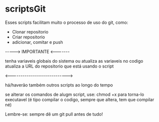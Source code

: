 # scriptsGit

Esses scripts facilitam muito o processo de uso do git, como:
- Clonar repositorio
- Criar repositorio
- adicionar, comitar e push 

-----> IMPORTANTE <-------

tenha variaveis globais do sistema ou atualiza as variaveis no codigo
atualiza a URL do repositorio que está usando o script

<----------------------------->


há/haverão também outros scripts ao longo do tempo

se alterar os comandos de alugm script, use: chmod +x <caminhoDoArquivo> para
torna-lo executavel (é tipo compilar o codigo, sempre que altera, tem que
compilar né)




Lembre-se: sempre dê um git pull antes de tudo!
